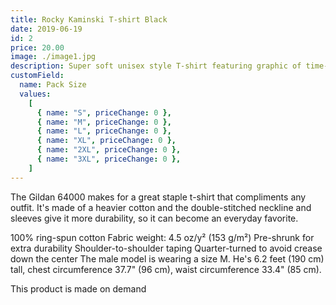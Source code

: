 ```yaml
---
title: Rocky Kaminski T-shirt Black
date: 2019-06-19
id: 2
price: 20.00
image: ./image1.jpg
description: Super soft unisex style T-shirt featuring graphic of time-traveling guitarist Rocky Kaminski. Artwork by Heather DuHadaway Shropshire.
customField:
  name: Pack Size
  values:
    [
      { name: "S", priceChange: 0 },
      { name: "M", priceChange: 0 },
      { name: "L", priceChange: 0 },
      { name: "XL", priceChange: 0 },
      { name: "2XL", priceChange: 0 },
      { name: "3XL", priceChange: 0 },
    ]
---
```


The Gildan 64000 makes for a great staple t-shirt that compliments any outfit. It's made of a heavier cotton and the double-stitched neckline and sleeves give it more durability, so it can become an everyday favorite.

100% ring-spun cotton
Fabric weight: 4.5 oz/y² (153 g/m²)
Pre-shrunk for extra durability
Shoulder-to-shoulder taping
Quarter-turned to avoid crease down the center
The male model is wearing a size M. He's 6.2 feet (190 cm) tall, chest circumference 37.7" (96 cm), waist circumference 33.4" (85 cm).

This product is made on demand
